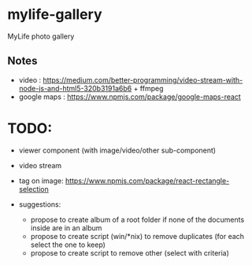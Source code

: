 # mylife-gallery
MyLife photo gallery

## Notes
 - video : https://medium.com/better-programming/video-stream-with-node-js-and-html5-320b3191a6b6 + ffmpeg
 - google maps : https://www.npmjs.com/package/google-maps-react

# TODO:
 - viewer component (with image/video/other sub-component)
 - video stream
 - tag on image: https://www.npmjs.com/package/react-rectangle-selection

 - suggestions:
   - propose to create album of a root folder if none of the documents inside are in an album
   - propose to create script (win/\*nix) to remove duplicates (for each select the one to keep)
   - propose to create script to remove other (select with criteria)
